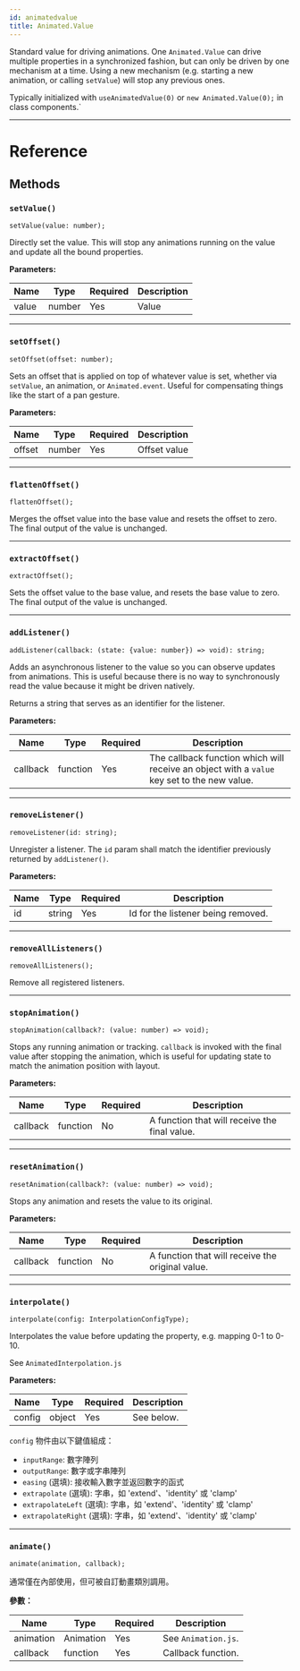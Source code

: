 ```yaml
---
id: animatedvalue
title: Animated.Value
---
```


Standard value for driving animations. One `Animated.Value` can drive multiple properties in a synchronized fashion, but can only be driven by one mechanism at a time. Using a new mechanism (e.g. starting a new animation, or calling `setValue`) will stop any previous ones.

Typically initialized with `useAnimatedValue(0)` or `new Animated.Value(0);` in class components.`

---

# Reference

## Methods

### `setValue()`

```tsx
setValue(value: number);
```

Directly set the value. This will stop any animations running on the value and update all the bound properties.

**Parameters:**

| Name  | Type   | Required | Description |
| ----- | ------ | -------- | ----------- |
| value | number | Yes      | Value       |

---

### `setOffset()`

```tsx
setOffset(offset: number);
```

Sets an offset that is applied on top of whatever value is set, whether via `setValue`, an animation, or `Animated.event`. Useful for compensating things like the start of a pan gesture.

**Parameters:**

| Name   | Type   | Required | Description  |
| ------ | ------ | -------- | ------------ |
| offset | number | Yes      | Offset value |

---

### `flattenOffset()`

```tsx
flattenOffset();
```

Merges the offset value into the base value and resets the offset to zero. The final output of the value is unchanged.

---

### `extractOffset()`

```tsx
extractOffset();
```

Sets the offset value to the base value, and resets the base value to zero. The final output of the value is unchanged.

---

### `addListener()`

```tsx
addListener(callback: (state: {value: number}) => void): string;
```

Adds an asynchronous listener to the value so you can observe updates from animations. This is useful because there is no way to synchronously read the value because it might be driven natively.

Returns a string that serves as an identifier for the listener.

**Parameters:**

| Name     | Type     | Required | Description                                                                                 |
| -------- | -------- | -------- | ------------------------------------------------------------------------------------------- |
| callback | function | Yes      | The callback function which will receive an object with a `value` key set to the new value. |

---

### `removeListener()`

```tsx
removeListener(id: string);
```

Unregister a listener. The `id` param shall match the identifier previously returned by `addListener()`.

**Parameters:**

| Name | Type   | Required | Description                        |
| ---- | ------ | -------- | ---------------------------------- |
| id   | string | Yes      | Id for the listener being removed. |

---

### `removeAllListeners()`

```tsx
removeAllListeners();
```

Remove all registered listeners.

---

### `stopAnimation()`

```tsx
stopAnimation(callback?: (value: number) => void);
```

Stops any running animation or tracking. `callback` is invoked with the final value after stopping the animation, which is useful for updating state to match the animation position with layout.

**Parameters:**

| Name     | Type     | Required | Description                                   |
| -------- | -------- | -------- | --------------------------------------------- |
| callback | function | No       | A function that will receive the final value. |

---

### `resetAnimation()`

```tsx
resetAnimation(callback?: (value: number) => void);
```

Stops any animation and resets the value to its original.

**Parameters:**

| Name     | Type     | Required | Description                                      |
| -------- | -------- | -------- | ------------------------------------------------ |
| callback | function | No       | A function that will receive the original value. |

---

### `interpolate()`

```tsx
interpolate(config: InterpolationConfigType);
```

Interpolates the value before updating the property, e.g. mapping 0-1 to 0-10.

See `AnimatedInterpolation.js`

**Parameters:**

| Name   | Type   | Required | Description |
| ------ | ------ | -------- | ----------- |
| config | object | Yes      | See below.  |

`config` 物件由以下鍵值組成：

- `inputRange`: 數字陣列
- `outputRange`: 數字或字串陣列
- `easing` (選填): 接收輸入數字並返回數字的函式
- `extrapolate` (選填): 字串，如 'extend'、'identity' 或 'clamp'
- `extrapolateLeft` (選填): 字串，如 'extend'、'identity' 或 'clamp'
- `extrapolateRight` (選填): 字串，如 'extend'、'identity' 或 'clamp'

---

### `animate()`

```tsx
animate(animation, callback);
```

通常僅在內部使用，但可被自訂動畫類別調用。

**參數：**

| Name      | Type      | Required | Description         |
| --------- | --------- | -------- | ------------------- |
| animation | Animation | Yes      | See `Animation.js`. |
| callback  | function  | Yes      | Callback function.  |